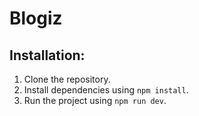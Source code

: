 # Blogiz

## Installation:

1. Clone the repository.
2. Install dependencies using `npm install`.
3. Run the project using `npm run dev`.

